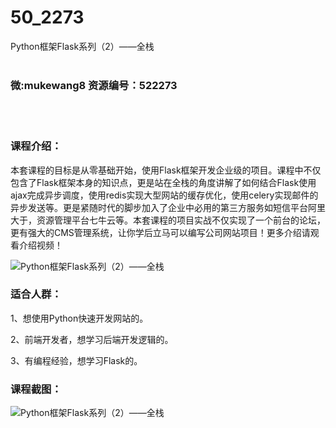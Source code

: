 # 50_2273
Python框架Flask系列（2）——全栈
<br/></br>
<h3>微:mukewang8 资源编号：522273</h3>
<br/></br>
<h3>课程介绍：</h3>
<p><span id="thread_subject"></span>本套课程的目标是从零基础开始，使用Flask框架开发企业级的项目。课程中不仅包含了Flask框架本身的知识点，更是站在全栈的角度讲解了如何结合Flask使用ajax完成异步调度，使用redis实现大型网站的缓存优化，使用celery实现邮件的异步发送等。更是紧随时代的脚步加入了企业中必用的第三方服务如短信平台阿里大于，资源管理平台七牛云等。本套课程的项目实战不仅实现了一个前台的论坛，更有强大的CMS管理系统，让你学后立马可以编写公司网站项目！更多介绍请观看介绍视频！</p>
<p><img src="https://www.ko996.com/wp-content/uploads/img/2018/04/2-73.png" alt="Python框架Flask系列（2）——全栈"></p>
<h3>适合人群：</h3>
<p>1、想使用Python快速开发网站的。</p>
<p>2、前端开发者，想学习后端开发逻辑的。</p>
<p>3、有编程经验，想学习Flask的。</p>
<div class="info-desc">
<h3>课程截图：</h3>
<p><img src="https://www.ko996.com/wp-content/uploads/img/2018/04/3-86.png" alt="Python框架Flask系列（2）——全栈"></p>


			
</div>
